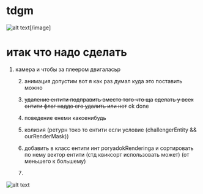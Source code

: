 # tdgm
![alt text](https://i.imgur.com/kF7jNEW.png)[/image]
# итак что надо сделать 

1. камера и чтобы за плеером двигаласьр


	2. анимация допустим
	вот я как раз думал куда это поставить можно


	3. ~~удаление ентити подправить вместо того что ща~~
	~~сделать у всех ентити флаг  наддо его удалить или нет~~ ok done
	
	4. поведение енеми какоенибудь
	
	5. колизия (ретурн токо то ентити если условие (challengerEntity && ourRenderMask))
	6. добавить в класс ентити инт poryadokRenderinga и сортировать по нему вектор ентити
	(стд квиксорт использовать может) (от меньшего к большему)
	7. 

![alt text](https://i.imgur.com/nLSxSgg.png)